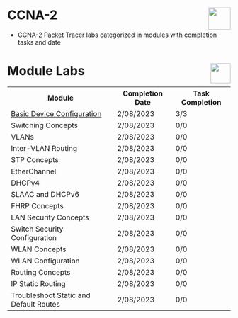 # CCNA-2 <img align='right' src='https://cdn.dribbble.com/users/3826508/screenshots/14400745/media/d95e3ca02e149c6e8f96f0e20941b28e.gif' width='50' height='50'>
- CCNA-2 Packet Tracer labs categorized in modules with completion tasks and date

# Module Labs <img align='right' src='https://media.tenor.com/NdWpwj3NKpYAAAAM/santosh-dawar-scientist.gif' width='45' height='45'>

<div>
  <table>
    <tr>
      <th>Module</th>
      <th>Completion Date</th>
      <th>Task Completion</th>
    </tr>
    <tr>
      <td><a href="https://github.com/c1oud05/Basic-Device-Configuration/tree/main">Basic Device Configuration</a></td>
      <td>2/08/2023</td>
      <td>3/3</td>
    </tr>
    <tr>
      <td>Switching Concepts</td>
      <td>2/08/2023</td>
      <td>0/0</td>
    </tr>
    <tr>
      <td>VLANs</td>
      <td>2/08/2023</td>
      <td>0/0</td>
    </tr>
    <tr>
      <td>Inter-VLAN Routing</td>
      <td>2/08/2023</td>
      <td>0/0</td>
    </tr>
    <tr>
      <td>STP Concepts</td>
      <td>2/08/2023</td>
      <td>0/0</td>
    </tr>
    <tr>
      <td>EtherChannel</td>
      <td>2/08/2023</td>
      <td>0/0</td>
    </tr>
    <tr>
      <td>DHCPv4</td>
      <td>2/08/2023</td>
      <td>0/0</td>
    </tr>
    <tr>
      <td>SLAAC and DHCPv6</td>
      <td>2/08/2023</td>
      <td>0/0</td>
    </tr>
    <tr>
      <td>FHRP Concepts</td>
      <td>2/08/2023</td>
      <td>0/0</td>
    </tr>
    <tr>
      <td>LAN Security Concepts</td>
      <td>2/08/2023</td>
      <td>0/0</td>
    </tr>
    <tr>
      <td>Switch Security Configuration</td>
      <td>2/08/2023</td>
      <td>0/0</td>
    </tr>
    <tr>
      <td>WLAN Concepts</td>
      <td>2/08/2023</td>
      <td>0/0</td>
    </tr>
    <tr>
      <td>WLAN Configuration</td>
      <td>2/08/2023</td>
      <td>0/0</td>
    </tr>
    <tr>
      <td>Routing Concepts</td>
      <td>2/08/2023</td>
      <td>0/0</td>
    </tr>
    <tr>
      <td>IP Static Routing</td>
      <td>2/08/2023</td>
      <td>0/0</td>
    </tr>
    <tr>
      <td>Troubleshoot Static and Default Routes</td>
      <td>2/08/2023</td>
      <td>0/0</td>
    </tr>
  </table>
</div>
